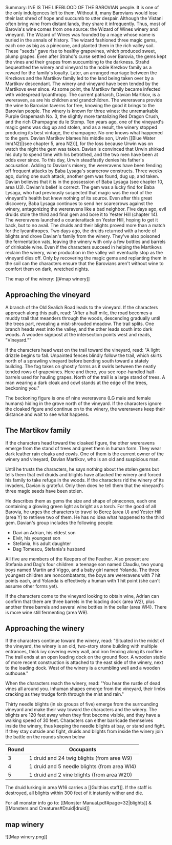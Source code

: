 Summary:
INE IS THE LIFEBLOOD OF THE BAROVIAN people. It is one of the only indulgences left to them. Without it, many Barovians would lose their last shred of hope and succumb to utter despair. Although the Vistani often bring wine from distant lands, they share it infrequently. Thus, most of Barovia's wine comes from one source: the Wizard of Wines winery and vineyard. The Wizard of Wines was founded by a mage whose name is buried in the annals of history. The wizard fashioned three magic gems, each one as big as a pinecone, and planted them in the rich valley soil. These "seeds" gave rise to healthy grapevines, which produced sweet, plump grapes. Even after Strahd's curse settled over Barovia, the gems kept the vines and their grapes from succumbing to the darkness. Strahd bequeathed the winery and vineyard to the noble Krezkov family as a reward for the family's loyalty. Later, an arranged marriage between the Krezkovs and the Martikov family led to the land being taken over by a Martikov descendant. The winery and vineyard have been tended by the Martikovs ever since. At some point, the Martikov family became infected with widespread lycanthropy. The current patriarch, Davian Martikov, is a wereraven, as are his children and grandchildren. The wereravens provide the wine to Barovian taverns for free, knowing the good it brings to the Barovian people. The winery is known for three wines: the unremarkable Purple Grapemash No. 3, the slightly more tantalizing Red Dragon Crush, and the rich Champagne du le Stomp. Ten years ago, one of the vineyard's magic gems was dug up and stolen, and as a result, the winery stopped producing its best vintage, the champagne. No one knows what happened to the gem. Davian Martikov blames his middle son, Urwin [[Blue Water Inn(N2)|(see chapter 5, area N2)]], for the loss because Urwin was on watch the night the gem was taken. Davian is convinced that Urwin shirked his duty to spend time with his betrothed, and the two men have been at odds ever since. To this day, Urwin steadfastly denies his father's accusation. Adding to Davian's misery, the wereravens have been fending off frequent attacks by Baba Lysaga's scarecrow constructs. Three weeks ago, during one such attack, another gem was found, dug up, and taken. Davian believes that it is in the possession of Baba Lysaga (see chapter 10, area U3). Davian's belief is correct. The gem was a lucky find for Baba Lysaga, who had previously suspected that magic was the root of the vineyard's health but knew nothing of its source. Even after this great discovery, Baba Lysaga continues to send her scarecrows against the winery, antagonizing the wereravens like a bad neighbor. Five days ago, evil druids stole the third and final gem and bore it to Yester Hill (chapter 14). The wereravens launched a counterattack on Yester Hill, hoping to get it back, but to no avail. The druids and their blights proved more than a match for the lycanthropes. Two days ago, the druids returned with a horde of blights and drove Davian's family from the winery. They've also poisoned the fermentation vats, leaving the winery with only a few bottles and barrels of drinkable wine. Even if the characters succeed in helping the Martikovs reclaim the winery, wine production in the valley will eventually stop as the vineyard dies off. Only by recovering the magic gems and replanting them in the soil can the characters ensure that the Barovians aren't without wine to comfort them on dark, wretched nights.

The map of the winery: [[#map winery]]

## Approaching the vineyard

A branch of the Old Svalich Road leads to the vineyard. If the characters approach along this path, read: 
"After a half mile, the road becomes a muddy trail that meanders through the woods, descending gradually until the trees part, revealing a mist-shrouded meadow. The trail splits. One branch heads west into the valley, and the other leads south into dark woods. A wooden signpost at the intersection points west and reads, "Vineyard.""

If the characters head west on the trail toward the vineyard, read: 
"A light drizzle begins to fall. Unpainted fences blindly follow the trail, which skirts north of a sprawling vineyard before bending south toward a stately building. The fog takes on ghostly forms as it swirls between the neatly tended rows of grapevines. Here and there, you see rope-handled half-barrels used for hauling grapes. North of the trail is a large stand of trees. A man wearing a dark cloak and cowl stands at the edge of the trees, beckoning you."

The beckoning figure is one of nine wereravens (LG male and female humans) hiding in the grove north of the vineyard. If the characters ignore the cloaked figure and continue on to the winery, the wereravens keep their distance and wait to see what happens.

## The Martikov family
If the characters head toward the cloaked figure, the other wereravens emerge from the stand of trees and greet them in human form. They wear dark leather rain cloaks and cowls. One of them is the current owner of the winery and vineyard, Davian Martikov, who is an old and suspicious man. 

Until he trusts the characters, he says nothing about the stolen gems but tells them that evil druids and blights have attacked the winery and forced his family to take refuge in the woods. If the characters rid the winery of its invaders, Davian is grateful. Only then does he tell them that the vineyard's three magic seeds have been stolen. 

He describes them as gems the size and shape of pinecones, each one containing a glowing green light as bright as a torch. For the good of all Barovia, he urges the characters to travel to Berez (area U) and Yester Hill (area Y) to retrieve two of them. He has no idea what happened to the third gem. Davian's group includes the following people: 
* Davi an Adrian, his eldest son
* Elvir, his youngest son
* Stefania, his adult daughter
* Dag Tomescu, Stefania's husband 

All five are members of the Keepers of the Feather. Also present are Stefania and Dag's four children: a teenage son named Claudiu, two young boys named Martin and Viggo, and a baby girl named Yolanda. The three youngest children are noncombatants; the boys are wereravens with 7 hit points each, and Yolanda is effectively a human with 1 hit point (she can't assume other forms yet). 

If the characters come to the vineyard looking to obtain wine, Adrian can confirm that there are three barrels in the loading dock (area W2), plus another three barrels and several wine bottles in the cellar (area Wl4). There is more wine still fermenting (area W9).

## Approaching the winery
If the characters continue toward the winery, read: 
"Situated in the midst of the vineyard, the winery is an old, two-story stone building with multiple entrances, thick ivy covering every wall, and iron fencing along its roofline. The trail ends at an open loading dock on the ground floor. A wooden stable of more recent construction is attached to the east side of the winery, next to the loading dock. West of the winery is a crumbling well and a wooden outhouse."

When the characters reach the winery, read: 
"You hear the rustle of dead vines all around you. Inhuman shapes emerge from the vineyard, their limbs cracking as they trudge forth through the mist and rain." 

Thirty needle blights (in six groups of five) emerge from the surrounding vineyard and make their way toward the characters and the winery. The blights are 120 feet away when they first become visible, and they have a walking speed of 30 feet. Characters can either barricade themselves inside the winery, thus keeping the needle blights at bay, or stand and fight. lf they stay outside and fight, druids and blights from inside the winery join the battle on the rounds shown below

| Round | Occupants | 
| ----------- | ----------- | 
| 3 | 1 druid and 24 twig blights (from area W9) |
| 4 | 1 druid and 5 needle blights (from area Wl4) |
| 5 | 1 druid and 2 vine blights (from area W20) |

The druid lurking in area W16 carries a [[Gulthias staff]]. If the staff is destroyed, all blights within 300 feet of it instantly wither and die.

For all monster info go to: [[Monster Manual.pdf#page=32|blights]] & [[Monsters and Creatures#Druid|druid]]



## map winery
![[Map winery.png]]

